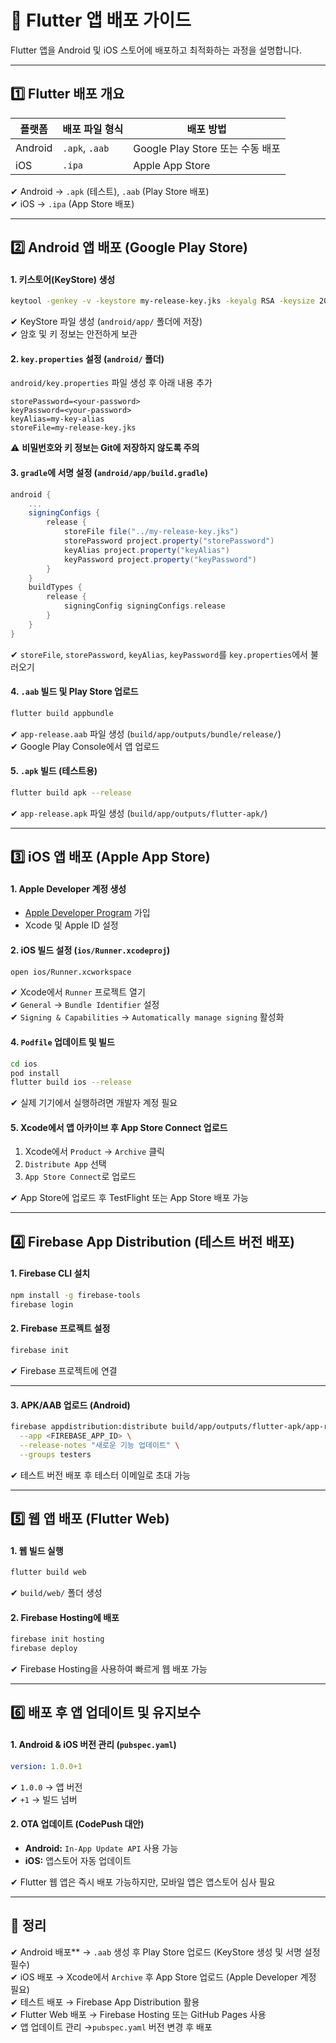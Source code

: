 # 🚀 Flutter 앱 배포 가이드
Flutter 앱을 Android 및 iOS 스토어에 배포하고 최적화하는 과정을 설명합니다.  

---

## 1️⃣ Flutter 배포 개요
| 플랫폼 | 배포 파일 형식 | 배포 방법 |
|--------|------------|----------|
| Android | `.apk`, `.aab` | Google Play Store 또는 수동 배포 |
| iOS | `.ipa` | Apple App Store |

✔ Android → `.apk` (테스트), `.aab` (Play Store 배포)  
✔ iOS → `.ipa` (App Store 배포)  

---

## 2️⃣ Android 앱 배포 (Google Play Store)

#### 1. 키스토어(KeyStore) 생성
```sh
keytool -genkey -v -keystore my-release-key.jks -keyalg RSA -keysize 2048 -validity 10000 -alias my-key-alias
```

✔ KeyStore 파일 생성 (`android/app/` 폴더에 저장)      
✔ 암호 및 키 정보는 안전하게 보관  

#### 2. `key.properties` 설정 (`android/` 폴더)

`android/key.properties` 파일 생성 후 아래 내용 추가

```properties
storePassword=<your-password>
keyPassword=<your-password>
keyAlias=my-key-alias
storeFile=my-release-key.jks
```

⚠️ **비밀번호와 키 정보는 Git에 저장하지 않도록 주의**  

#### 3. `gradle`에 서명 설정 (`android/app/build.gradle`)

```gradle
android {
    ...
    signingConfigs {
        release {
            storeFile file("../my-release-key.jks")
            storePassword project.property("storePassword")
            keyAlias project.property("keyAlias")
            keyPassword project.property("keyPassword")
        }
    }
    buildTypes {
        release {
            signingConfig signingConfigs.release
        }
    }
}
```
✔ `storeFile`, `storePassword`, `keyAlias`, `keyPassword`를 `key.properties`에서 불러오기  


#### 4. `.aab` 빌드 및 Play Store 업로드
```sh
flutter build appbundle
```

✔ `app-release.aab` 파일 생성 (`build/app/outputs/bundle/release/`)  
✔ Google Play Console에서 앱 업로드  

#### 5. `.apk` 빌드 (테스트용)
```sh
flutter build apk --release
```

✔ `app-release.apk` 파일 생성 (`build/app/outputs/flutter-apk/`)  

---

## 3️⃣ iOS 앱 배포 (Apple App Store)

#### 1. Apple Developer 계정 생성

- [Apple Developer Program](https://developer.apple.com/) 가입  
- Xcode 및 Apple ID 설정  

#### 2. iOS 빌드 설정 (`ios/Runner.xcodeproj`)
```sh
open ios/Runner.xcworkspace
```

✔ Xcode에서 `Runner` 프로젝트 열기  
✔ `General` → `Bundle Identifier` 설정  
✔ `Signing & Capabilities` → `Automatically manage signing` 활성화  

#### 4. `Podfile` 업데이트 및 빌드
```sh
cd ios
pod install
flutter build ios --release
```

✔ 실제 기기에서 실행하려면 개발자 계정 필요  

#### 5. Xcode에서 앱 아카이브 후 App Store Connect 업로드
1. Xcode에서 `Product` → `Archive` 클릭  
2. `Distribute App` 선택  
3. `App Store Connect`로 업로드  

✔ App Store에 업로드 후 TestFlight 또는 App Store 배포 가능  

---

## 4️⃣ Firebase App Distribution (테스트 버전 배포)

#### 1. Firebase CLI 설치
```sh
npm install -g firebase-tools
firebase login
```

#### 2. Firebase 프로젝트 설정
```sh
firebase init
```

✔ Firebase 프로젝트에 연결  

---

#### 3. APK/AAB 업로드 (Android)
```sh
firebase appdistribution:distribute build/app/outputs/flutter-apk/app-release.apk \
  --app <FIREBASE_APP_ID> \
  --release-notes "새로운 기능 업데이트" \
  --groups testers
```

✔ 테스트 버전 배포 후 테스터 이메일로 초대 가능  

---

## 5️⃣ 웹 앱 배포 (Flutter Web)

#### 1. 웹 빌드 실행
```sh
flutter build web
```

✔ `build/web/` 폴더 생성  

#### 2. Firebase Hosting에 배포
```sh
firebase init hosting
firebase deploy
```

✔ Firebase Hosting을 사용하여 빠르게 웹 배포 가능  

---

## 6️⃣ 배포 후 앱 업데이트 및 유지보수

#### 1. Android & iOS 버전 관리 (`pubspec.yaml`)
```yaml
version: 1.0.0+1
```

✔ `1.0.0` → 앱 버전  
✔ `+1` → 빌드 넘버  

#### 2. OTA 업데이트 (CodePush 대안)
- **Android:** `In-App Update API` 사용 가능  
- **iOS:** 앱스토어 자동 업데이트  

✔ Flutter 웹 앱은 즉시 배포 가능하지만, 모바일 앱은 앱스토어 심사 필요  

---

## 🎯 정리

✔ Android 배포** → `.aab` 생성 후 Play Store 업로드 (KeyStore 생성 및 서명 설정 필수)  
✔ iOS 배포 → Xcode에서 `Archive` 후 App Store 업로드 (Apple Developer 계정 필요)  
✔ 테스트 배포 → Firebase App Distribution 활용  
✔ Flutter Web 배포 → Firebase Hosting 또는 GitHub Pages 사용  
✔ 앱 업데이트 관리 →`pubspec.yaml` 버전 변경 후 배포  
